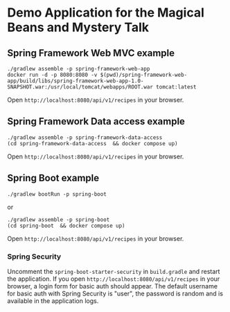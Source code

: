 # Demo Application for the Magical Beans and Mystery Talk

## Spring Framework Web MVC example
```
./gradlew assemble -p spring-framework-web-app
docker run -d -p 8080:8080 -v $(pwd)/spring-framework-web-app/build/libs/spring-framework-web-app-1.0-SNAPSHOT.war:/usr/local/tomcat/webapps/ROOT.war tomcat:latest
```

Open `http://localhost:8080/api/v1/recipes` in your browser.

## Spring Framework Data access example
```
./gradlew assemble -p spring-framework-data-access
(cd spring-framework-data-access  && docker compose up)
```

Open `http://localhost:8080/api/v1/recipes` in your browser.

## Spring Boot example
```
./gradlew bootRun -p spring-boot
```
or
```
./gradlew assemble -p spring-boot
(cd spring-boot  && docker compose up)
```

Open `http://localhost:8080/api/v1/recipes` in your browser.

### Spring Security
Uncomment the `spring-boot-starter-security` in `build.gradle` and restart the application.
If you open `http://localhost:8080/api/v1/recipes` in your browser, a login form for basic auth should appear.
The default username for basic auth with Spring Security is "user", the password is random and is available in the application logs.